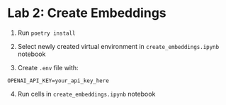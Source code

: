 # Lab 2: Create Embeddings

1. Run `poetry install`

2. Select newly created virtual environment in `create_embeddings.ipynb` notebook

3. Create `.env` file with:

```
OPENAI_API_KEY=your_api_key_here
```

4. Run cells in `create_embeddings.ipynb` notebook